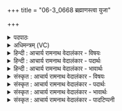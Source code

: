 +++
title = "06-3_0668 ब्रह्माणस्त्वा युजा"

+++
<details><summary>पदपाठः</summary>

ब्र꣣ह्मा꣡णः꣢। त्वा꣣। युजा꣢। व꣣य꣢म्। सो꣣मपा꣢म्। सो꣣म। पा꣢म्। इ꣣न्द्र। सो꣡मिनः꣢। सु꣣ता꣡वन्तः꣢। ह꣣वामहे। ६६८।
</details>

<details><summary>अधिमन्त्रम् (VC)</summary>

- इन्द्रः
- इरिम्बिठिः काण्वः
- गायत्री
- षड्जः
</details>

<details><summary>हिन्दी : आचार्य रामनाथ वेदालंकार - विषयः</summary>

अगले मन्त्र में पुनः उसी विषय का उपदेश किया गया है।
</details>

<details><summary>हिन्दी : आचार्य रामनाथ वेदालंकार - पदार्थः</summary>

पदार्थान्वयभाषाः -  हे (इन्द्र) आत्मन् ! हे शिष्य ! (सोमपाम्) ज्ञान का पान करनेवाले (त्वा) तुझे (सोमिनः) ज्ञानवान्, (सुतावन्तः) शिष्यरूप पुत्रोंवाले, (ब्रह्माणः) ब्रह्मज्ञानी (वयम्) हम गुरुजन (युजा) पारस्परिक सहयोग के साथ अथवा तेरे साथ घनिष्ठ सम्बन्धपूर्वक (हवामहे) विद्या पढ़ाने और सदाचार सिखाने के लिए बुलाते हैं ॥३॥
</details>

<details><summary>हिन्दी : आचार्य रामनाथ वेदालंकार - भावार्थः</summary>

भावार्थभाषाः -  जो स्वयं विद्यावान्, सदाचारी और ब्रह्म का अनुभव प्राप्त किये हुए गुरु होते हैं, वे ही शिष्यों को विद्वान् सदाचारी और ब्रह्मज्ञानी बना सकते हैं ॥३॥
</details>

<details><summary>संस्कृत : आचार्य रामनाथ वेदालंकार - विषयः</summary>

अथ पुनरपि तमेव विषयमाह।
</details>

<details><summary>संस्कृत : आचार्य रामनाथ वेदालंकार - पदार्थः</summary>

पदार्थान्वयभाषाः -  हे (इन्द्र) आत्मन् ! हे शिष्य ! (सोमपाम्) ज्ञानस्य पातारम् (त्वा) त्वाम् (सोमिनः) ज्ञानवन्तः (सुतावन्तः) अनेके सुताः शिष्यरूपाः पुत्राः येषां सन्तीति तादृशाः। [सुतवन्तः इति प्राप्ते दीर्घश्छान्दसः।] (ब्रह्माणः) ब्रह्मज्ञानिनः (वयम्) गुरवः (युजा) पारस्परिकसहयोगेन त्वया सह घनिष्ठसम्बन्धेन वा (हवामहे) विद्याध्यापनार्थं सदाचारशिक्षणार्थं च आह्वयामः ॥३॥
</details>

<details><summary>संस्कृत : आचार्य रामनाथ वेदालंकार - भावार्थः</summary>

भावार्थभाषाः -  ये स्वयं विद्यावन्तः सदाचारिणः प्राप्तब्रह्मानुभवाश्च गुरवो भवन्ति त एव शिष्यान् विदुषः सदाचारिणो ब्रह्मज्ञानिनश्च कर्त्तुं पारयन्ति ॥३॥
</details>

<details><summary>संस्कृत : आचार्य रामनाथ वेदालंकार - पादटिप्पनी</summary>

टिप्पणी:   १. ८।१७।३, अथ० २०।३।३।, ३८।३, ४७।९, अथर्ववेदे सर्वत्र ‘युजा वयं’ इत्यत्र ‘वयं युजा’ इति पाठः।
</details>